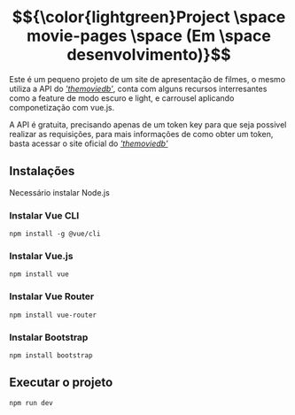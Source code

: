 # $${\color{lightgreen}Project \space movie-pages \space (Em \space desenvolvimento)}$$  
Este é um pequeno projeto de um site de apresentação de filmes, o mesmo utiliza a API do <a href="https://www.themoviedb.org/documentation/api?language=pt" target="_blank">*'themoviedb'*</a>, conta com alguns recursos interresantes como a feature de modo escuro e light, e carrousel aplicando componetização com vue.js.

A API é gratuita, precisando apenas de um token key para que seja possivel realizar as requisições, para mais informações de como obter um token, basta acessar o site oficial do <a href="https://developers.themoviedb.org/3/getting-started/introduction" target="_blank">*'themoviedb'*</a>

## Instalações
Necessário instalar Node.js
### Instalar Vue CLI
```
npm install -g @vue/cli
```
### Instalar Vue.js
```
npm install vue
```
### Instalar Vue Router
```
npm install vue-router
```
### Instalar Bootstrap
```
npm install bootstrap
```
## Executar o projeto
```
npm run dev
```


